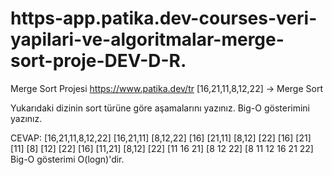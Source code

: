 # https-app.patika.dev-courses-veri-yapilari-ve-algoritmalar-merge-sort-proje-DEV-D-R.
Merge Sort Projesi https://www.patika.dev/tr
[16,21,11,8,12,22] -> Merge Sort

Yukarıdaki dizinin sort türüne göre aşamalarını yazınız.
Big-O gösterimini yazınız.

CEVAP: 
[16,21,11,8,12,22]
[16,21,11] [8,12,22]
[16] [21,11] [8,12] [22]
[16] [21] [11] [8] [12] [22]
[16] [11,21] [8,12] [22]
[11 16 21] [8 12 22]
[8 11 12 16 21 22]
Big-O gösterimi O(logn)'dir. 
